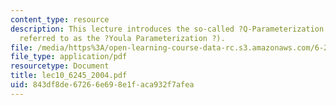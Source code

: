 ```yaml
---
content_type: resource
description: This lecture introduces the so-called ?Q-Parameterization ? (sometimes
  referred to as the ?Youla Parameterization ?).
file: /media/https%3A/open-learning-course-data-rc.s3.amazonaws.com/6-245-multivariable-control-systems-spring-2004/843df8de67266e698e1faca932f7afea_lec10_6245_2004.pdf
file_type: application/pdf
resourcetype: Document
title: lec10_6245_2004.pdf
uid: 843df8de-6726-6e69-8e1f-aca932f7afea
---
```

